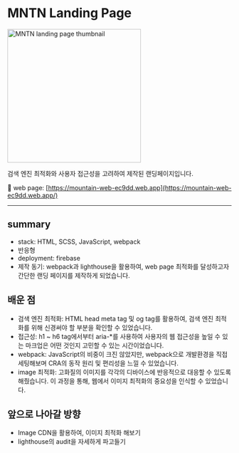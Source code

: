 # MNTN Landing Page

<img src="https://github.com/Hwajiin/mountain-web/tree/main/src/assets/images/mntn-thumbnail.png" alt="MNTN landing page thumbnail" width="300" />

검색 엔진 최적화와 사용자 접근성을 고려하여 제작된 랜딩페이지입니다.

📎 web page: [https://mountain-web-ec9dd.web.app](https://mountain-web-ec9dd.web.app/)

---

## summary

- stack: HTML, SCSS, JavaScript, webpack
- 반응형
- deployment: firebase
- 제작 동기: webpack과 lighthouse을 활용하여, web page 최적화를 달성하고자 간단한 랜딩 페이지를 제작하게 되었습니다.

## 배운 점

- 검색 엔진 최적화: HTML head meta tag 및 og tag를 활용하여, 검색 엔진 최적화를 위해 신경써야 할 부분을 확인할 수 있었습니다.
- 접근성: h1 ~ h6 tag에서부터 aria-\*를 사용하여 사용자의 웹 접근성을 높일 수 있는 마크업은 어떤 것인지 고민할 수 있는 시간이었습니다.
- webpack: JavaScript의 비중이 크진 않았지만, webpack으로 개발환경을 직접 세팅해보며 CRA의 동작 원리 및 편리성을 느낄 수 있었습니다.
- image 최적화: 고화질의 이미지를 각각의 디바이스에 반응적으로 대응할 수 있도록 해줬습니다. 이 과정을 통해, 웹에서 이미지 최적화의 중요성을 인식할 수 있었습니다.

## 앞으로 나아갈 방향

- Image CDN을 활용하여, 이미지 최적화 해보기
- lighthouse의 audit을 자세하게 파고들기
